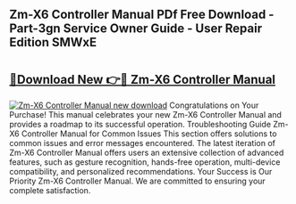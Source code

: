 ## Zm-X6 Controller Manual PDf Free Download - Part-3gn Service Owner Guide - User Repair Edition SMWxE

# <h2><a href="http://cf16588.oget.top/?id=Zm-X6+Controller+Manual">🔗Download New 👉🔴 Zm-X6 Controller Manual</a></h2>

[![Zm-X6 Controller Manual new download](https://i.imgur.com/5g1atiW.png)](http://cf16588.oget.top/?id=Zm-X6+Controller+Manual)
Congratulations on Your Purchase! This manual celebrates your new Zm-X6 Controller Manual and provides a roadmap to its successful operation. Troubleshooting Guide Zm-X6 Controller Manual for Common Issues This section offers solutions to common issues and error messages encountered. The latest iteration of Zm-X6 Controller Manual offers users an extensive collection of advanced features, such as gesture recognition, hands-free operation, multi-device compatibility, and personalized recommendations. Your Success is Our Priority Zm-X6 Controller Manual. We are committed to ensuring your complete satisfaction.
